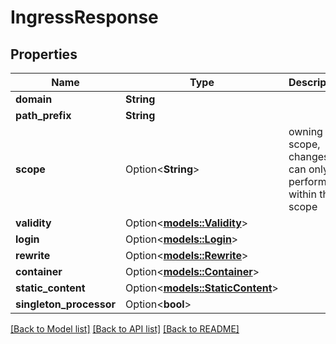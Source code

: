 # IngressResponse

## Properties

Name | Type | Description | Notes
------------ | ------------- | ------------- | -------------
**domain** | **String** |  | 
**path_prefix** | **String** |  | 
**scope** | Option<**String**> | owning scope, changes can only be performed within the scope | [optional]
**validity** | Option<[**models::Validity**](Validity.md)> |  | [optional]
**login** | Option<[**models::Login**](Login.md)> |  | [optional]
**rewrite** | Option<[**models::Rewrite**](Rewrite.md)> |  | [optional]
**container** | Option<[**models::Container**](Container.md)> |  | [optional]
**static_content** | Option<[**models::StaticContent**](StaticContent.md)> |  | [optional]
**singleton_processor** | Option<**bool**> |  | [optional]

[[Back to Model list]](../README.md#documentation-for-models) [[Back to API list]](../README.md#documentation-for-api-endpoints) [[Back to README]](../README.md)


